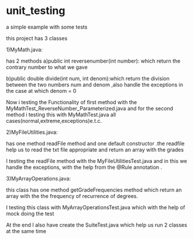 # unit_testing
a simple example with some tests

this project has 3 classes


1)MyMath.java:

has 2 methods a)public int reversenumber(int number): which return the contrary number to what we gave 

b)public double divide(int num, int denom):which return the division between the two numbers num and denom ,also handle the exceptions in the case at which denom = 0

Now i testing the Functionality of first method with the MyMathTest_ReverseNumber_Parameterized.java and for the second method i testing this with MyMathTest.java all cases(normal,extreme,exceptions)e.t.c.


2)MyFileUtilities.java:

 has one method readFile method and one default constructor .the readfile help us to read the txt file appropriate and return an array with the grades

I testing the readFile method with the MyFileUtilitiesTest.java and in this we handle the exceptions, with the help from the @Rule annotation .


3)MyArrayOperations.java:

this class has one method getGradeFrequencies method which return an array with the the frequency of recurrence of degrees.

I testing this class with MyArrayOperationsTest.java which with the help of mock doing the test

At the end I also have create the SuiteTest.java which help us run 2 classes at the same time 

                           
                           
                           
                           
                           
                           
                           
                           
                           
                           
                           
                           
                           
                           
                           
                           
                           
                           
                           
                           
                           
                           
                           
                           
                           
     
